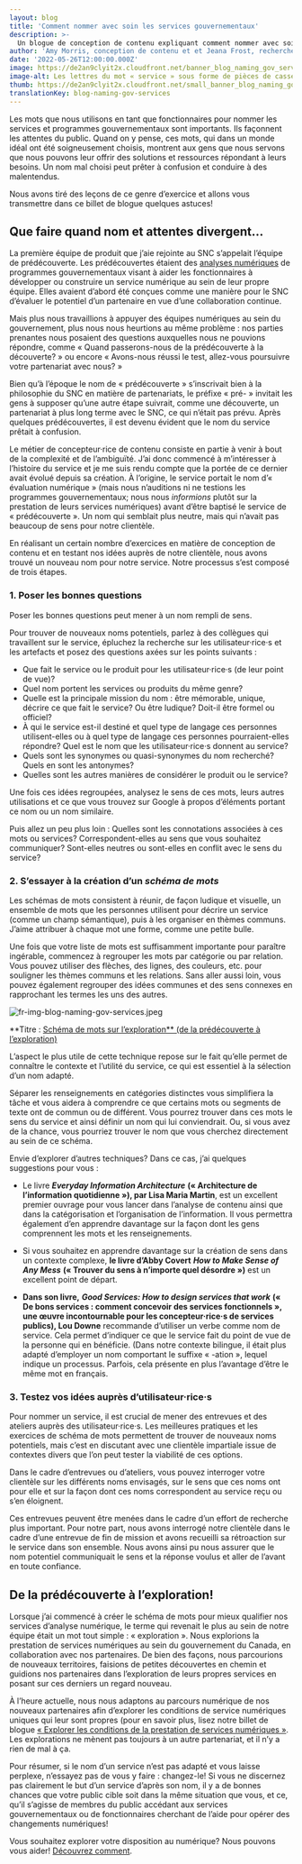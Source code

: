```yaml
---
layout: blog
title: 'Comment nommer avec soin les services gouvernementaux'
description: >-
  Un blogue de conception de contenu expliquant comment nommer avec soin les services gouvernementaux. Il est important de bien choisir les noms, car les mots que nous utilisons en tant que fonctionnaires façonnent les attentes des gens. Un nom qui ne convient pas peut porter à confusion et être source de malentendus à l’égard des services et programmes gouvernementaux.
author: 'Amy Morris, conception de contenu et et Jeana Frost, recherche en design'
date: '2022-05-26T12:00:00.000Z'
image: https://de2an9clyit2x.cloudfront.net/banner_blog_naming_gov_services_3e9945e4af.jpeg
image-alt: Les lettres du mot « service » sous forme de pièces de casse-tête dans le désordre, montrant que tout ne s’emboîte pas toujours!
thumb: https://de2an9clyit2x.cloudfront.net/small_banner_blog_naming_gov_services_3e9945e4af.jpeg
translationKey: blog-naming-gov-services
---
```

Les mots que nous utilisons en tant que fonctionnaires pour nommer les services et programmes gouvernementaux sont importants. Ils façonnent les attentes du public. Quand on y pense, ces mots, qui dans un monde idéal ont été soigneusement choisis, montrent aux gens que nous servons que nous pouvons leur offrir des solutions et ressources répondant à leurs besoins. Un nom mal choisi peut prêter à confusion et conduire à des malentendus.   

Nous avons tiré des leçons de ce genre d’exercice et allons vous transmettre dans ce billet de blogue quelques astuces! 

## Que faire quand nom et attentes divergent…

La première équipe de produit que j’aie rejointe au SNC s’appelait l’équipe de prédécouverte. Les prédécouvertes étaient des [analyses numériques](https://github.com/cds-snc/exploration-documentation) de programmes gouvernementaux visant à aider les fonctionnaires à développer ou construire un service numérique au sein de leur propre équipe. Elles avaient d’abord été conçues comme une manière pour le SNC d’évaluer le potentiel d’un partenaire en vue d’une collaboration continue. 

Mais plus nous travaillions à appuyer des équipes numériques au sein du gouvernement, plus nous nous heurtions au même problème : nos parties prenantes nous posaient des questions auxquelles nous ne pouvions répondre, comme « Quand passerons-nous de la prédécouverte à la découverte? » ou encore « Avons-nous réussi le test, allez-vous poursuivre votre partenariat avec nous? »

Bien qu’à l’époque le nom de « prédécouverte » s’inscrivait bien à la philosophie du SNC en matière de partenariats, le préfixe « pré- » invitait les gens à supposer qu’une autre étape suivrait, comme une découverte, un partenariat à plus long terme avec le SNC, ce qui n’était pas prévu. Après quelques prédécouvertes, il est devenu évident que le nom du service prêtait à confusion.

Le métier de concepteur·rice de contenu consiste en partie à venir à bout de la complexité et de l’ambiguïté. J’ai donc commencé à m’intéresser à l’histoire du service et je me suis rendu compte que la portée de ce dernier avait évolué depuis sa création. À l’origine, le service portait le nom d’« évaluation numérique » (mais nous n’auditions ni ne testions les programmes gouvernementaux; nous nous *informions* plutôt sur la prestation de leurs services numériques) avant d’être baptisé le service de « prédécouverte ». Un nom qui semblait plus neutre, mais qui n’avait pas beaucoup de sens pour notre clientèle. 

En réalisant un certain nombre d’exercices en matière de conception de contenu et en testant nos idées auprès de notre clientèle, nous avons trouvé un nouveau nom pour notre service. Notre processus s’est composé de trois étapes.

### 1. Poser les bonnes questions

Poser les bonnes questions peut mener à un nom rempli de sens. 

Pour trouver de nouveaux noms potentiels, parlez à des collègues qui travaillent sur le service, épluchez la recherche sur les utilisateur·rice·s et les artefacts et posez des questions axées sur les points suivants : 

- Que fait le service ou le produit pour les utilisateur·rice·s (de leur point de vue)?
- Quel nom portent les services ou produits du même genre?  
- Quelle est la principale mission du nom : être mémorable, unique, décrire ce que fait le service? Ou être ludique? Doit-il être formel ou officiel?
- À qui le service est-il destiné et quel type de langage ces personnes utilisent-elles ou à quel type de langage ces personnes pourraient-elles répondre? Quel est le nom que les utilisateur·rice·s donnent au service?
- Quels sont les synonymes ou quasi-synonymes du nom recherché? Quels en sont les antonymes? 
- Quelles sont les autres manières de considérer le produit ou le service?

Une fois ces idées regroupées, analysez le sens de ces mots, leurs autres utilisations et ce que vous trouvez sur Google à propos d’éléments portant ce nom ou un nom similaire. 
 
Puis allez un peu plus loin : Quelles sont les connotations associées à ces mots ou services? Correspondent-elles au sens que vous souhaitez communiquer? Sont-elles neutres ou sont-elles en conflit avec le sens du service?

### 2. S’essayer à la création d’un *schéma de mots* 

Les schémas de mots consistent à réunir, de façon ludique et visuelle, un ensemble de mots que les personnes utilisent pour décrire un service (comme un champ sémantique), puis à les organiser en thèmes communs. J’aime attribuer à chaque mot une forme, comme une petite bulle. 

Une fois que votre liste de mots est suffisamment importante pour paraître ingérable, commencez à regrouper les mots par catégorie ou par relation. Vous pouvez utiliser des flèches, des lignes, des couleurs, etc. pour souligner les thèmes communs et les relations. Sans aller aussi loin, vous pouvez également regrouper des idées communes et des sens connexes en rapprochant les termes les uns des autres. 

![fr-img-blog-naming-gov-services.jpeg](https://de2an9clyit2x.cloudfront.net/fr_img_blog_naming_gov_services_f1cce88abc.jpeg)

**Titre : [Schéma de mots sur l’exploration** (de la prédécouverte à l’exploration)](https://miro.com/app/board/o9J_lZkOkQs=/)

L’aspect le plus utile de cette technique repose sur le fait qu’elle permet de connaître le contexte et l’utilité du service, ce qui est essentiel à la sélection d’un nom adapté. 

Séparer les renseignements en catégories distinctes vous simplifiera la tâche et vous aidera à comprendre ce que certains mots ou segments de texte ont de commun ou de différent. Vous pourrez trouver dans ces mots le sens du service et ainsi définir un nom qui lui conviendrait. Ou, si vous avez de la chance, vous pourriez trouver le nom que vous cherchez directement au sein de ce schéma. 

Envie d’explorer d’autres techniques? Dans ce cas, j’ai quelques suggestions pour vous : 

- Le livre ***Everyday Information Architecture*** **(« Architecture de l’information quotidienne »), par Lisa Maria Martin**, est un excellent premier ouvrage pour vous lancer dans l’analyse de contenu ainsi que dans la catégorisation et l’organisation de l’information. Il vous permettra également d’en apprendre davantage sur la façon dont les gens comprennent les mots et les renseignements. 

- Si vous souhaitez en apprendre davantage sur la création de sens dans un contexte complexe, **le livre d’Abby Covert** ***How to Make Sense of Any Mess*** **(« Trouver du sens à n’importe quel désordre »)** est un excellent point de départ. 

- **Dans son livre,** ***Good Services: How to design services that work*** **(« De bons services : comment concevoir des services fonctionnels », une œuvre incontournable pour les concepteur·rice·s de services publics), Lou Downe** recommande d’utiliser un verbe comme nom de service. Cela permet d’indiquer ce que le service fait du point de vue de la personne qui en bénéficie. (Dans notre contexte bilingue, il était plus adapté d’employer un nom comportant le suffixe « -ation », lequel indique un processus. Parfois, cela présente en plus l’avantage d’être le même mot en français.

### 3. Testez vos idées auprès d’utilisateur·rice·s

Pour nommer un service, il est crucial de mener des entrevues et des ateliers auprès des utilisateur·rice·s. Les meilleures pratiques et les exercices de schéma de mots permettent de trouver de nouveaux noms potentiels, mais c’est en discutant avec une clientèle impartiale issue de contextes divers que l’on peut tester la viabilité de ces options. 

Dans le cadre d’entrevues ou d’ateliers, vous pouvez interroger votre clientèle sur les différents noms envisagés, sur le sens que ces noms ont pour elle et sur la façon dont ces noms correspondent au service reçu ou s’en éloignent. 

Ces entrevues peuvent être menées dans le cadre d’un effort de recherche plus important. Pour notre part, nous avons interrogé notre clientèle dans le cadre d’une entrevue de fin de mission et avons recueilli sa rétroaction sur le service dans son ensemble. Nous avons ainsi pu nous assurer que le nom potentiel communiquait le sens et la réponse voulus et aller de l’avant en toute confiance.


## De la prédécouverte à l’exploration!

Lorsque j’ai commencé à créer le schéma de mots pour mieux qualifier nos services d’analyse numérique, le terme qui revenait le plus au sein de notre équipe était un mot tout simple : « exploration ». Nous explorions la prestation de services numériques au sein du gouvernement du Canada, en collaboration avec nos partenaires. De bien des façons, nous parcourions de nouveaux territoires, faisions de petites découvertes en chemin et guidions nos partenaires dans l’exploration de leurs propres services en posant sur ces derniers un regard nouveau. 

À l’heure actuelle, nous nous adaptons au parcours numérique de nos nouveaux partenaires afin d’explorer les conditions de service numériques uniques qui leur sont propres (pour en savoir plus, lisez notre billet de blogue [« Explorer les conditions de la prestation de services numériques »](https://numerique.canada.ca/2021/04/07/explorer-les-conditions-de-la-prestation-de-services-num%C3%A9riques/). Les explorations ne mènent pas toujours à un autre partenariat, et il n’y a rien de mal à ça. 

Pour résumer, si le nom d’un service n’est pas adapté et vous laisse perplexe, n’essayez pas de vous y faire : changez-le! Si vous ne discernez pas clairement le but d’un service d’après son nom, il y a de bonnes chances  que votre public cible soit dans la même situation que vous, et ce, qu’il s’agisse de membres du public accédant aux services gouvernementaux ou de fonctionnaires cherchant de l’aide pour opérer des changements numériques!

Vous souhaitez explorer votre disposition au numérique? Nous pouvons vous aider! [Découvrez comment](https://numerique.canada.ca/encadrement-et-conseil/).

